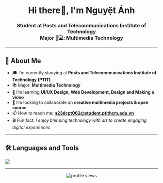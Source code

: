 <!-- Profile README -->

<h1 align="center">Hi there👋, I'm Nguyệt Ánh</h1>
<h3 align="center">Student at  Posts and Telecommunications Institute of Technology <br>
 Major 🎨💻: Multimedia Technology</h3>

---

## 🚀 About Me
- 🎓 I’m currently studying at **Posts and Telecommunications Institute of Technology (PTIT)**
- 📚 Major: **Multimedia Technology**
- 🌱 I’m learning **UI/UX Design, Web Development, Design and Making a video**
- 👯 I’m looking to collaborate on **creative multimedia projects & open source**
- 📫 How to reach me: **n23dcpt062@student.ptithcm.edu.vn**
- 🎬 Fun fact: *I enjoy blending technology with art to create engaging digital experiences*

---

## 🛠️ Languages and Tools
<p align="left">
  <img src="https://skillicons.dev/icons?i=html,css,js,react,tailwind,figma,python,java,mysql,git,github" />
</p>

---

<p align="center">
  <img src="https://komarev.com/ghpvc/?username=YOUR_USERNAME&label=Profile%20views&color=0e75b6&style=flat" alt="profile views" />
</p>
